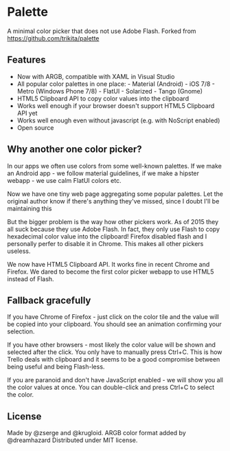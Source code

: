 # Palette

A minimal color picker that does not use Adobe Flash. Forked from https://github.com/trikita/palette

## Features

* Now with ARGB, compatible with XAML in Visual Studio
* All popular color palettes in one place: - Material (Android) - iOS 7/8 -
	Metro (Windows Phone 7/8) - FlatUI - Solarized - Tango (Gnome)
* HTML5 Clipboard API to copy color values into the clipboard
* Works well enough if your browser doesn't support HTML5 Clipboard API yet
* Works well enough even without javascript (e.g. with NoScript enabled)
* Open source

## Why another one color picker?

In our apps we often use colors from some well-known palettes. If we make an
Android app - we follow material guidelines, if we make a hipster webapp - we
use calm FlatUI colors etc.

Now we have one tiny web page aggregating some popular palettes. Let the original 
author know if there's anything they've missed, since I doubt I'll be maintaining this

But the bigger problem is the way how other pickers work. As of 2015 they all
suck because they use Adobe Flash.  In fact, they only use Flash to copy
hexadecimal color value into the clipboard! Firefox disabled flash and I
personally perfer to disable it in Chrome. This makes all other pickers
useless.

We now have HTML5 Clipboard API. It works fine in recent Chrome and Firefox. We
dared to become the first color picker webapp to use HTML5 instead of Flash.

## Fallback gracefully

If you have Chrome of Firefox - just click on the color tile and the value will
be copied into your clipboard. You should see an animation confirming your
selection.

If you have other browsers - most likely the color value will be shown and
selected after the click. You only have to manually press Ctrl+C. This is how
Trello deals with clipboard and it seems to be a good compromise between being
useful and being Flash-less.

If you are paranoid and don't have JavaScript enabled - we will show you all
the color values at once. You can double-click and press Ctrl+C to select the
color.

## License

Made by @zserge and @krugloid.
ARGB color format added by @dreamhazard
Distributed under MIT license.
